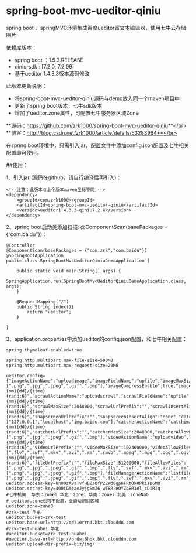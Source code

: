# spring-boot-mvc-ueditor-qiniu
spring boot 、springMVC环境集成百度ueditor富文本编辑器，使用七牛云存储图片

依赖库版本：
- spring boot ：1.5.3.RELEASE
- qiniu-sdk :   [7.2.0, 7.2.99]
- 基于ueditor 1.4.3.3版本源码修改

此版本更新说明：
- 将spring-boot-mvc-ueditor-qiniu源码与demo放入同一个maven项目中
- 更新了spring boot版本，七牛sdk版本
- 增加了ueditor.zone属性，可配置七牛服务器区域Zone

**源码：https://github.com/zrk1000/spring-boot-mvc-ueditor-qiniu**</br>
**博客：http://blog.csdn.net/zrk1000/article/details/53283964**</br>


在spring boot环境中，只需引入jar，配置文件中添加config.json配置及七牛相关配置即可使用。</br>

##使用：

1、引入jar (源码在github，请自行编译后再引入)：
```
<!--注意：此版本与上个版本maven坐标不同,-->
<dependency>
    <groupId>com.zrk1000</groupId>
    <artifactId>spring-boot-mvc-ueditor-qiniu</artifactId>
    <version>ueditor1.4.3.3-qiniu7.2.X</version>
</dependency>
```
2、spring boot启动类添加扫描: @ComponentScan(basePackages = {“com.baidu”})：
```
@Controller
@ComponentScan(basePackages = {"com.zrk","com.baidu"})
@SpringBootApplication
public class SpringBootMvcUeditorQiniuDemoApplication {

    public static void main(String[] args) {
        SpringApplication.run(SpringBootMvcUeditorQiniuDemoApplication.class, args);
    }

    @RequestMapping("/")
    public String index(){
        return "ueditor";
    }

}
```
3、application.properties中添加ueditor的config.json配置，和七牛相关配置：
```
spring.thymeleaf.enabled=true

spring.http.multipart.max-file-size=500MB
spring.http.multipart.max-request-size=20MB

ueditor.config={"imageActionName":"uploadimage","imageFieldName":"upfile","imageMaxSize":2048000,"imageAllowFiles":[".png",".jpg",".jpeg",".gif",".bmp"],"imageCompressEnable":true,"imageCompressBorder":1600,"imageInsertAlign":"none","imageUrlPrefix":"","imagePathFormat":"/ueditor/jsp/upload/image/{yyyy}{mm}{dd}/{time}{rand:6}","scrawlActionName":"uploadscrawl","scrawlFieldName":"upfile","scrawlPathFormat":"/ueditor/jsp/upload/image/{yyyy}{mm}{dd}/{time}{rand:6}","scrawlMaxSize":2048000,"scrawlUrlPrefix":"","scrawlInsertAlign":"none","snapscreenActionName":"uploadimage","snapscreenPathFormat":"/ueditor/jsp/upload/image/{yyyy}{mm}{dd}/{time}{rand:6}","snapscreenUrlPrefix":"","snapscreenInsertAlign":"none","catcherLocalDomain":["127.0.0.1","localhost","img.baidu.com"],"catcherActionName":"catchimage","catcherFieldName":"source","catcherPathFormat":"/ueditor/jsp/upload/image/{yyyy}{mm}{dd}/{time}{rand:6}","catcherUrlPrefix":"","catcherMaxSize":2048000,"catcherAllowFiles":[".png",".jpg",".jpeg",".gif",".bmp"],"videoActionName":"uploadvideo","videoFieldName":"upfile","videoPathFormat":"/ueditor/jsp/upload/video/{yyyy}{mm}{dd}/{time}{rand:6}","videoUrlPrefix":"","videoMaxSize":102400000,"videoAllowFiles":[".flv",".swf",".mkv",".avi",".rm",".rmvb",".mpeg",".mpg",".ogg",".ogv",".mov",".wmv",".mp4",".webm",".mp3",".wav",".mid"],"fileActionName":"uploadfile","fileFieldName":"upfile","filePathFormat":"/ueditor/jsp/upload/file/{yyyy}{mm}{dd}/{time}{rand:6}","fileUrlPrefix":"","fileMaxSize":51200000,"fileAllowFiles":[".png",".jpg",".jpeg",".gif",".bmp",".flv",".swf",".mkv",".avi",".rm",".rmvb",".mpeg",".mpg",".ogg",".ogv",".mov",".wmv",".mp4",".webm",".mp3",".wav",".mid",".rar",".zip",".tar",".gz",".7z",".bz2",".cab",".iso",".doc",".docx",".xls",".xlsx",".ppt",".pptx",".pdf",".txt",".md",".xml"],"imageManagerActionName":"listimage","imageManagerListPath":"/ueditor/jsp/upload/image/","imageManagerListSize":20,"imageManagerUrlPrefix":"","imageManagerInsertAlign":"none","imageManagerAllowFiles":[".png",".jpg",".jpeg",".gif",".bmp"],"fileManagerActionName":"listfile","fileManagerListPath":"/ueditor/jsp/upload/file/","fileManagerUrlPrefix":"","fileManagerListSize":20,"fileManagerAllowFiles":[".png",".jpg",".jpeg",".gif",".bmp",".flv",".swf",".mkv",".avi",".rm",".rmvb",".mpeg",".mpg",".ogg",".ogv",".mov",".wmv",".mp4",".webm",".mp3",".wav",".mid",".rar",".zip",".tar",".gz",".7z",".bz2",".cab",".iso",".doc",".docx",".xls",".xlsx",".ppt",".pptx",".pdf",".txt",".md",".xml"]}
ueditor.access-key=8nU0zA9aTvfHBZs0fPZZWd8gpnFRtOkOPkiTB6M0
ueditor.secret-key=400iGAeaeJyjgSm26-wT8R-HQYZbBR1el_cDiRIq
#七牛机房  华东：zone0 华北：zone1 华南：zone2 北美：zoneNa0
# ueditor.zone也可不配置，会自动识别区域
ueditor.zone=zone0
#zrk-test 华东
ueditor.bucket=zrk-test
ueditor.base-url=http://od710rrnd.bkt.clouddn.com
#zrk-test-huabei 华北
#ueditor.bucket=zrk-test-huabei
#ueditor.base-url=http://ordwj6hok.bkt.clouddn.com
ueditor.upload-dir-prefix=biz/img/
```


